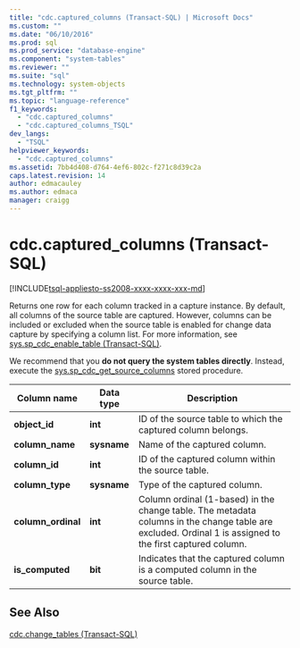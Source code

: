 ```yaml
---
title: "cdc.captured_columns (Transact-SQL) | Microsoft Docs"
ms.custom: ""
ms.date: "06/10/2016"
ms.prod: sql
ms.prod_service: "database-engine"
ms.component: "system-tables"
ms.reviewer: ""
ms.suite: "sql"
ms.technology: system-objects
ms.tgt_pltfrm: ""
ms.topic: "language-reference"
f1_keywords: 
  - "cdc.captured_columns"
  - "cdc.captured_columns_TSQL"
dev_langs: 
  - "TSQL"
helpviewer_keywords: 
  - "cdc.captured_columns"
ms.assetid: 7bb4d408-d764-4ef6-802c-f271c8d39c2a
caps.latest.revision: 14
author: edmacauley
ms.author: edmaca
manager: craigg
---
```

# cdc.captured_columns (Transact-SQL)
[!INCLUDE[tsql-appliesto-ss2008-xxxx-xxxx-xxx-md](../../includes/tsql-appliesto-ss2008-xxxx-xxxx-xxx-md.md)]

  Returns one row for each column tracked in a capture instance. By default, all columns of the source table are captured. However, columns can be included or excluded when the source table is enabled for change data capture by specifying a column list. For more information, see [sys.sp_cdc_enable_table &#40;Transact-SQL&#41;](../../relational-databases/system-stored-procedures/sys-sp-cdc-enable-table-transact-sql.md).  
  
 We recommend that you **do not query the system tables directly**. Instead, execute the [sys.sp_cdc_get_source_columns](../../relational-databases/system-stored-procedures/sys-sp-cdc-get-captured-columns-transact-sql.md) stored procedure.  
   
|Column name|Data type|Description|  
|-----------------|---------------|-----------------|  
|**object_id**|**int**|ID of the source table to which the captured column belongs.|  
|**column_name**|**sysname**|Name of the captured column.|  
|**column_id**|**int**|ID of the captured column within the source table.|  
|**column_type**|**sysname**|Type of the captured column.|  
|**column_ordinal**|**int**|Column ordinal (1-based) in the change table. The metadata columns in the change table are excluded. Ordinal 1 is assigned to the first captured column.|  
|**is_computed**|**bit**|Indicates that the captured column is a computed column in the source table.|  
  
## See Also  
 [cdc.change_tables &#40;Transact-SQL&#41;](../../relational-databases/system-tables/cdc-change-tables-transact-sql.md)  
  
  
